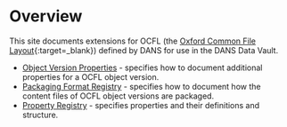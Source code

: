 Overview
========

This site documents extensions for OCFL (the [Oxford Common File Layout](https://ocfl.io/){:target=_blank}) defined by DANS for use in the DANS Data Vault.

* [Object Version Properties](./object-version-properties/object-version-properties.md) - specifies how to document additional properties for a OCFL object version.
* [Packaging Format Registry](./packaging-format-registry/packaging-format-registry.md) - specifies how to document how the content files of OCFL object versions are packaged.
* [Property Registry](./property-registry/property-registry.md) - specifies properties and their definitions and structure.

